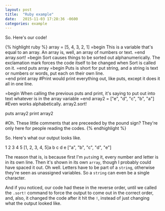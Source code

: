 ```yaml
---
layout: post
title:  "Ruby example"
date:   2015-11-03 17:28:36 -0600
categories: example
---
```


So. Here's our code!

{% highlight ruby %}
array = [5, 4, 3, 2, 1] =begin This is a variable that's equal to an array.
 An array is, well, an array of numbers or text.
 =end
array.sort!  =begin Sort causes things to be sorted out alphanumerically.
The exclamation mark forces the code itself
to be changed when Sort is called on it.
=end
puts array =begin
Puts is short for put string, and a string is text or numbers or words,
put each on their own line.  
=end
print array  #Print would print everything out, like puts, except it does it all in one line. 

=begin
When calling the previous puts and print, it's saying
to put out into text whatever is in the array variable
=end
array2 = ["e", "d", "c", "b", "a"] #Even works alphabetically.
array2.sort!

puts array2
print array2

#Oh. These little comments that are preceeded by the pound sign? They're only here for people reading the codes.
{% endhighlight %}

So. Here's what our output looks like.

1
2
3
4
5
[1, 2, 3, 4, 5]a
b
c
d
e
["a", "b", "c", "d", "e"]


The reason that is, is because first I'm `puts`ing it, every number and letter is in its own line.
Then it's shown in its own `array`, though I probably could have spaced it out. Oh well.
Letters have to be part of a `string`, otherwise they're seen as unassigned variables. So a `string` can even be a single character.

And if you noticed, our code had these in the reverse order, until we called the `.sort!` command to force the output to come out in the correct order, and, also, it changed the code after it hit the `!`, instead of just changing what the output looked like.